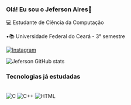 ### Olá! Eu sou o Jeferson Aires👋

💻 Estudante de Ciência da Computação

•📚 Universidade Federal do Ceará - 3° semestre

[![Instagram](https://img.shields.io/badge/Instagram-E4405F?style=for-the-badge&logo=instagram&logoColor=white)](https://instagram.com/_jeferson.14?igshid=YmMyMTA2M2Y=)

![Jeferson GitHub stats](https://github-readme-stats.vercel.app/api?username=JefersonAires10&show_icons=true&theme=dracula)

### Tecnologias já estudadas
<div style="display: inline_block"> <br/> 
  <img align="center" alt="C" src="https://img.shields.io/badge/C%23-239120?style=for-the-badge&logo=c-sharp&logoColor=white"/>
  <img align="center" alt="C++" src="https://img.shields.io/badge/C%2B%2B-00599C?style=for-the-badge&logo=c%2B%2B&logoColor=white"/>
  <img align="center" alt="HTML" src="https://img.shields.io/badge/HTML-239120?style=for-the-badge&logo=html5&logoColor=white"/>
</div>
